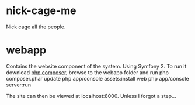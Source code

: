 nick-cage-me
============

Nick cage all the people.

webapp
==========

Contains the website component of the system.
Using Symfony 2. To run it download [php composer](http://getcomposer.org/), browse to the webapp folder and run 
    php composer.phar update
    php app/console assets:install web
	php app/console server:run 

The site can then be viewed at localhost:8000. Unless I forgot a step...

